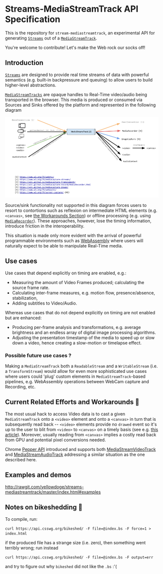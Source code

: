 # Streams-MediaStreamTrack API Specification

This is the repository for `stream-mediastreamtrack`, an experimental API for generating [`Streams`](https://streams.spec.whatwg.org/#stream) out of a [`MediaStreamTrack`](https://www.w3.org/TR/mediacapture-streams/#mediastreamtrack).

You're welcome to contribute! Let's make the Web rock our socks off!

## Introduction

[`Streams`](https://streams.spec.whatwg.org/#stream) are designed to provide real time streams of data with powerful semantics (e.g. built-in backpressure and queuing) to allow users to build higher-level abstractions.

[`MediaStreamTracks`](https://www.w3.org/TR/mediacapture-streams/#mediastreamtrack) are opaque handles to Real-Time video/audio being transported in the browser. This media is produced or consumed via Sources and Sinks offered by the platform and represented in the following diagram

![MST](mediastreamtrack_sources_and_sinks.png)

Source/sink functionality not supported in this diagram forces users to resort to contortions such as reflexion on intermediate HTML elements (e.g. `<canvas>`, see [the Workarounds Section](#current-related-efforts-and-workarounds-wrench)) or offline processing (e.g. using [`MediaRecorder`](https://w3c.github.io/mediacapture-record/MediaRecorder.html)).  These approaches, however, lose the timing information, introduce friction in the interoperability.

This situation is made only more evident with the arrival of powerful programmable environments such as [WebAssembly](http://webassembly.org/) where users will naturally expect to be able to manipulate Real-Time media.

## Use cases

Use cases that depend explicitly on timing are enabled, e.g.:

- Measuring the amount of Video Frames produced; calculating the source frame rate.
- Calculating inter-frame measures, e.g. motion flow, presence/absence, stabilization,
- Adding subtitles to Video/Audio.

Whereas use cases that do not depend explicitly on timing are not enabled but are enhanced:

- Producing per-frame analysis and transformations, e.g. average brightness and an endless array of digital image processing algorithms.
- Adjusting the presentation timestamp of the media to speed up or slow down a video, hence creating a slow-motion or timelapse effect.

### Possible future use cases ?

Making a `MediaStreamTrack` both a `ReadableStream` and a `WritableStream` (i.e. a `TransformStream`) would allow for even more sophisticated use cases where users could 'plug' custom elements in `MediaStreamTrack`-based pipelines, e.g. WebAssembly operations between WebCam capture and Recording, etc.

## Current Related Efforts and Workarounds :wrench:

The most usual hack to access Video data is to cast a given `MediaStreamTrack` onto a `<video>` element and onto a `<canvas>` in turn that is subsequently read back -- `<video>` elements provide no `drawed` event so it's up to the user to blit from `<video>` to `<canvas>` on a timely basis (see e.g. [this article](https://developer.mozilla.org/en-US/docs/Web/API/Canvas_API/Manipulating_video_using_canvas#Manipulating_the_video_frame_data)).  Moreover, usually reading from `<canvas>` implies a costly read back from GPU and potential pixel conversions needed.

Chrome [Pepper API](https://developer.chrome.com/native-client/pepper_dev) introduced and supports both [MediaStreamVideoTrack](https://developer.chrome.com/native-client/pepper_dev/cpp/classpp_1_1_media_stream_video_track) and [MediaStreamAudioTrack](https://developer.chrome.com/native-client/pepper_dev/cpp/classpp_1_1_media_stream_audio_track) addressing a similar situation as the one described here.

## Examples and demos

http://rawgit.com/yellowdoge/streams-mediastreamtrack/master/index.html#examples

## Notes on bikeshedding :bicyclist:

To compile, run:

```
curl https://api.csswg.org/bikeshed/ -F file=@index.bs -F force=1 > index.html
```

if the produced file has a strange size (i.e. zero), then something went terribly wrong; run instead

```
curl https://api.csswg.org/bikeshed/ -F file=@index.bs -F output=err
```
and try to figure out why `bikeshed` did not like the `.bs` :'(
